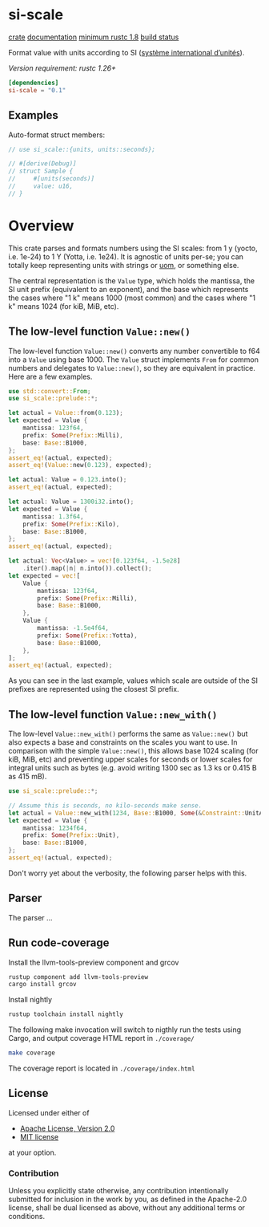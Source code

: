 <!-- cargo-sync-readme start -->

# si-scale

[crate](https://crates.io/crates/si-scale)
[documentation](https://docs.rs/si-scale)
[minimum rustc 1.8](https://rust-lang.github.io/rfcs/2495-min-rust-version.html)
[build status](https://github.com/u0xy/si-scale/actions)


Format value with units according to SI ([système international d’unités](https://en.wikipedia.org/wiki/International_System_of_Units)).

_Version requirement: rustc 1.26+_

```toml
[dependencies]
si-scale = "0.1"
```


## Examples

Auto-format struct members:

```rust
// use si_scale::{units, units::seconds};

// #[derive(Debug)]
// struct Sample {
//     #[units(seconds)]
//     value: u16,
// }
```


# Overview

This crate parses and formats numbers using the SI scales: from 1 y
(yocto, i.e. 1e-24) to 1 Y (Yotta, i.e. 1e24). It is agnostic of units
per-se; you can totally keep representing units with strings or
[uom](https://crates.io/crates/uom), or something else.

The central representation is the `Value` type, which holds the mantissa,
the SI unit prefix (equivalent to an exponent), and the base which
represents the cases where "1 k" means 1000 (most common) and the cases
where "1 k" means 1024 (for kiB, MiB, etc).


## The low-level function `Value::new()`

The low-level function `Value::new()` converts any number convertible to
f64 into a `Value` using base 1000. The `Value` struct implements `From`
for common numbers and delegates to `Value::new()`, so they are equivalent
in practice. Here are a few examples.

```rust
use std::convert::From;
use si_scale::prelude::*;

let actual = Value::from(0.123);
let expected = Value {
    mantissa: 123f64,
    prefix: Some(Prefix::Milli),
    base: Base::B1000,
};
assert_eq!(actual, expected);
assert_eq!(Value::new(0.123), expected);

let actual: Value = 0.123.into();
assert_eq!(actual, expected);

let actual: Value = 1300i32.into();
let expected = Value {
    mantissa: 1.3f64,
    prefix: Some(Prefix::Kilo),
    base: Base::B1000,
};
assert_eq!(actual, expected);

let actual: Vec<Value> = vec![0.123f64, -1.5e28]
    .iter().map(|n| n.into()).collect();
let expected = vec![
    Value {
        mantissa: 123f64,
        prefix: Some(Prefix::Milli),
        base: Base::B1000,
    },
    Value {
        mantissa: -1.5e4f64,
        prefix: Some(Prefix::Yotta),
        base: Base::B1000,
    },
];
assert_eq!(actual, expected);
```

As you can see in the last example, values which scale are outside of the
SI prefixes are represented using the closest SI prefix.


## The low-level function `Value::new_with()`

The low-level `Value::new_with()` performs the same as `Value::new()`
but also expects a base and constraints on the scales you want to use. In
comparison with the simple `Value::new()`, this allows base 1024 scaling
(for kiB, MiB, etc) and preventing upper scales for seconds or lower
scales for integral units such as bytes (e.g. avoid writing 1300 sec as
1.3 ks or 0.415 B as 415 mB).

```rust
use si_scale::prelude::*;

// Assume this is seconds, no kilo-seconds make sense.
let actual = Value::new_with(1234, Base::B1000, Some(&Constraint::UnitAndBelow));
let expected = Value {
    mantissa: 1234f64,
    prefix: Some(Prefix::Unit),
    base: Base::B1000,
};
assert_eq!(actual, expected);
```

Don't worry yet about the verbosity, the following parser helps with this.


## Parser

The parser ...


## Run code-coverage

Install the llvm-tools-preview component and grcov

```sh
rustup component add llvm-tools-preview
cargo install grcov
```

Install nightly

```sh
rustup toolchain install nightly
```

The following make invocation will switch to nigthly run the tests using
Cargo, and output coverage HTML report in `./coverage/`

```sh
make coverage
```

The coverage report is located in `./coverage/index.html`



## License

Licensed under either of

 * [Apache License, Version 2.0](http://www.apache.org/licenses/LICENSE-2.0)
 * [MIT license](http://opensource.org/licenses/MIT)

at your option.


### Contribution

Unless you explicitly state otherwise, any contribution intentionally submitted
for inclusion in the work by you, as defined in the Apache-2.0 license, shall
be dual licensed as above, without any additional terms or conditions.

<!-- cargo-sync-readme end -->
